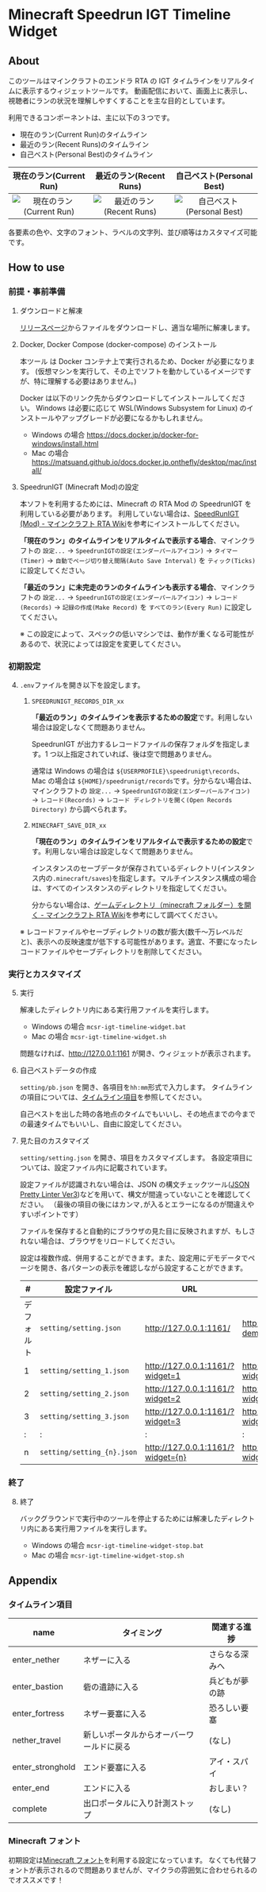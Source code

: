 # Minecraft Speedrun IGT Timeline Widget

## About

このツールはマインクラフトのエンドラ RTA の IGT タイムラインをリアルタイムに表示するウィジェットツールです。
動画配信において、画面上に表示し、視聴者にランの状況を理解しやすくすることを主な目的としています。

利用できるコンポーネントは、主に以下の３つです。

- 現在のラン(Current Run)のタイムライン
- 最近のラン(Recent Runs)のタイムライン
- 自己ベスト(Personal Best)のタイムライン

|              現在のラン(Current Run)               |              最近のラン(Recent Runs)               |              自己ベスト(Personal Best)               |
| :------------------------------------------------: | :------------------------------------------------: | :--------------------------------------------------: |
| ![現在のラン(Current Run)](docs/MCSR-Widget-1.png) | ![最近のラン(Recent Runs)](docs/MCSR-Widget-2.png) | ![自己ベスト(Personal Best)](docs/MCSR-Widget-3.png) |

各要素の色や、文字のフォント、ラベルの文字列、並び順等はカスタマイズ可能です。

## How to use

### 前提・事前準備

1. ダウンロードと解凍

   [リリースページ](https://github.com/mcrtabot/mcsr-widget/releases)からファイルをダウンロードし、適当な場所に解凍します。

2. Docker, Docker Compose (docker-compose) のインストール

   本ツール は Docker コンテナ上で実行されるため、Docker が必要になります。
   (仮想マシンを実行して、その上でソフトを動かしているイメージですが、特に理解する必要はありません。)

   Docker は以下のリンク先からダウンロードしてインストールしてください。
   Windows は必要に応じて WSL(Windows Subsystem for Linux) のインストールやアップグレードが必要になるかもしれません。

   - Windows の場合 https://docs.docker.jp/docker-for-windows/install.html
   - Mac の場合 https://matsuand.github.io/docs.docker.jp.onthefly/desktop/mac/install/

3. SpeedrunIGT (Minecraft Mod)の設定

   本ソフトを利用するためには、Minecraft の RTA Mod の SpeedrunIGT を利用している必要があります。
   利用していない場合は、[SpeedRunIGT (Mod) - マインクラフト RTA Wiki](https://minecraft-rta.playing.wiki/d/SpeedRunIGT%20%28Mod%29)を参考にインストールしてください。

   **「現在のラン」のタイムラインをリアルタイムで表示する場合**、マインクラフトの `設定...` → `SpeedrunIGTの設定(エンダーパールアイコン)` → `タイマー(Timer)` → `自動でページ切り替え間隔(Auto Save Interval)` を `ティック(Ticks)` に設定してください。

   **「最近のラン」に未完走のランのタイムラインも表示する場合**、マインクラフトの `設定...` → `SpeedrunIGTの設定(エンダーパールアイコン)` → `レコード(Records)` → `記録の作成(Make Record)` を `すべてのラン(Every Run)` に設定してください。

   ※ この設定によって、スペックの低いマシンでは、動作が重くなる可能性があるので、状況によっては設定を変更してください。

### 初期設定

4. `.env`ファイルを開き以下を設定します。

   1. `SPEEDRUNIGT_RECORDS_DIR_xx`

      **「最近のラン」のタイムラインを表示するための設定**です。利用しない場合は設定しなくて問題ありません。

      SpeedrunIGT が出力するレコードファイルの保存フォルダを指定します。1 つ以上指定されていれば、後は空で問題ありません。

      通常は Windows の場合は `${USERPROFILE}\speedrunigt\records`、Mac の場合は `${HOME}/speedrunigt/records`です。分からない場合は、マインクラフトの `設定...` → `SpeedrunIGTの設定(エンダーパールアイコン)` → `レコード(Records)` → `レコード ディレクトリを開く(Open Records Directory)` から調べられます。

   2. `MINECRAFT_SAVE_DIR_xx`

      **「現在のラン」のタイムラインをリアルタイムで表示するための設定**です。利用しない場合は設定しなくて問題ありません。

      インスタンスのセーブデータが保存されているディレクトリ(インスタンス内の`.minecraft/saves`)を指定します。マルチインスタンス構成の場合は、すべてのインスタンスのディレクトリを指定してください。

      分からない場合は、[ゲームディレクトリ（minecraft フォルダー）を開く - マインクラフト RTA Wiki](https://minecraft-rta.playing.wiki/d/%a5%b2%a1%bc%a5%e0%a5%c7%a5%a3%a5%ec%a5%af%a5%c8%a5%ea%a1%caminecraft%a5%d5%a5%a9%a5%eb%a5%c0%a1%bc%a1%cb%a4%f2%b3%ab%a4%af)を参考にして調べてください。

   ※ レコードファイルやセーブディレクトリの数が膨大(数千〜万レベルだと)、表示への反映速度が低下する可能性があります。適宜、不要になったレコードファイルやセーブディレクトリを削除してください。

### 実行とカスタマイズ

5. 実行

   解凍したディレクトリ内にある実行用ファイルを実行します。

   - Windows の場合 `mcsr-igt-timeline-widget.bat`
   - Mac の場合 `mcsr-igt-timeline-widget.sh`

   問題なければ、http://127.0.0.1:1161 が開き、ウィジェットが表示されます。

6. 自己ベストデータの作成

   `setting/pb.json` を開き、各項目を`hh:mm`形式で入力します。
   タイムラインの項目については、[タイムライン項目](#タイムライン項目)を参照してください。

   自己ベストを出した時の各地点のタイムでもいいし、その地点までの今までの最速タイムでもいいし、自由に設定してください。

7. 見た目のカスタマイズ

   `setting/setting.json` を開き、項目をカスタマイズします。
   各設定項目については、設定ファイル内に記載されています。

   設定ファイルが認識されない場合は、JSON の構文チェックツール([JSON Pretty Linter Ver3](https://lab.syncer.jp/Tool/JSON-Viewer/))などを用いて、構文が間違っていないことを確認してください。
   （最後の項目の後にはカンマ`,`が入るとエラーになるのが間違えやすいポイントです）

   ファイルを保存すると自動的にブラウザの見た目に反映されますが、もしされない場合は、ブラウザをリロードしてください。

   設定は複数作成、併用することができます。また、設定用にデモデータでページを開き、各パターンの表示を確認しながら設定することができます。

   | #          | 設定ファイル               | URL                               | 設定用デモ URL                           |
   | ---------- | -------------------------- | --------------------------------- | ---------------------------------------- |
   | デフォルト | `setting/setting.json`     | http://127.0.0.1:1161/            | http://127.0.0.1:1161/?demo=1            |
   | 1          | `setting/setting_1.json`   | http://127.0.0.1:1161/?widget=1   | http://127.0.0.1:1161/?widget=1&demo=1   |
   | 2          | `setting/setting_2.json`   | http://127.0.0.1:1161/?widget=2   | http://127.0.0.1:1161/?widget=2&demo=1   |
   | 3          | `setting/setting_3.json`   | http://127.0.0.1:1161/?widget=3   | http://127.0.0.1:1161/?widget=3&demo=1   |
   | :          | :                          | :                                 | :                                        |
   | n          | `setting/setting_{n}.json` | http://127.0.0.1:1161/?widget={n} | http://127.0.0.1:1161/?widget={n}&demo=1 |

### 終了

8. 終了

   バックグラウンドで実行中のツールを停止するためには解凍したディレクトリ内にある実行用ファイルを実行します。

   - Windows の場合 `mcsr-igt-timeline-widget-stop.bat`
   - Mac の場合 `mcsr-igt-timeline-widget-stop.sh`

## Appendix

### タイムライン項目

| name             | タイミング                               | 関連する進捗   |
| ---------------- | ---------------------------------------- | -------------- |
| enter_nether     | ネザーに入る                             | さらなる深みへ |
| enter_bastion    | 砦の遺跡に入る                           | 兵どもが夢の跡 |
| enter_fortress   | ネザー要塞に入る                         | 恐ろしい要塞   |
| nether_travel    | 新しいポータルからオーバーワールドに戻る | (なし)         |
| enter_stronghold | エンド要塞に入る                         | アイ・スパイ   |
| enter_end        | エンドに入る                             | おしまい？     |
| complete         | 出口ポータルに入り計測ストップ           | (なし)         |

### Minecraft フォント

初期設定は[Minecraft フォント](https://fontmeme.com/jfont/minecraft-font/)を利用する設定になっています。
なくても代替フォントが表示されるので問題ありませんが、マイクラの雰囲気に合わせられるのでオススメです！
